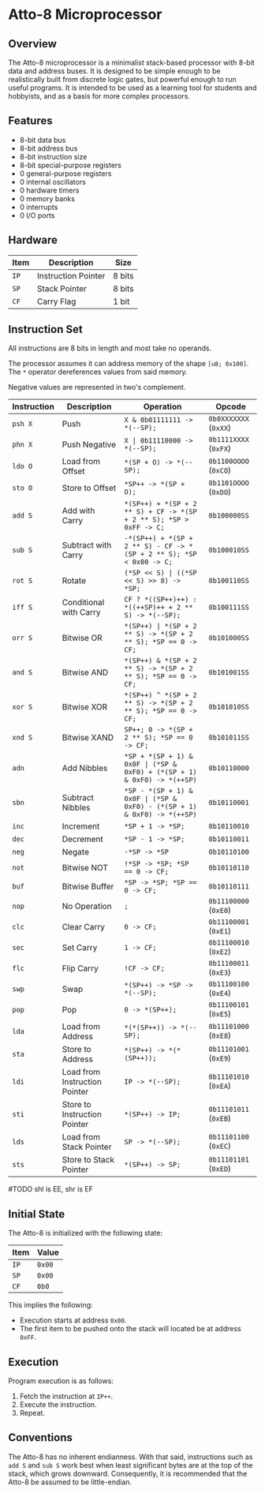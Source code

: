 # Atto-8 Microprocessor

## Overview

The Atto-8 microprocessor is a minimalist stack-based processor with 8-bit data and address buses. It is designed to be simple enough to be realistically built from discrete logic gates, but powerful enough to run useful programs. It is intended to be used as a learning tool for students and hobbyists, and as a basis for more complex processors.

## Features

- 8-bit data bus
- 8-bit address bus
- 8-bit instruction size
- 8-bit special-purpose registers
- 0 general-purpose registers
- 0 internal oscillators
- 0 hardware timers
- 0 memory banks
- 0 interrupts
- 0 I/O ports

## Hardware

| Item | Description         | Size   |
| ---- | ------------------- | ------ |
| `IP` | Instruction Pointer | 8 bits |
| `SP` | Stack Pointer       | 8 bits |
| `CF` | Carry Flag          | 1 bit  |

## Instruction Set

All instructions are 8 bits in length and most take no operands.

The processor assumes it can address memory of the shape `[u8; 0x100]`. The `*` operator dereferences values from said memory.

Negative values are represented in two's complement.

| Instruction | Description                   | Operation                                                                | Opcode                |
| ----------- | ----------------------------- | ------------------------------------------------------------------------ | --------------------- |
| `psh X`     | Push                          | `X & 0b01111111 -> *(--SP);`                                             | `0b0XXXXXXX` (`0xXX`) |
| `phn X`     | Push Negative                 | `X \| 0b11110000 -> *(--SP);`                                            | `0b1111XXXX` (`0xFX`) |
| `ldo O`     | Load from Offset              | `*(SP + O) -> *(--SP);`                                                  | `0b1100OOOO` (`0xCO`) |
| `sto O`     | Store to Offset               | `*SP++ -> *(SP + O);`                                                    | `0b1101OOOO` (`0xDO`) |
| `add S`     | Add with Carry                | `*(SP++) + *(SP + 2 ** S) + CF -> *(SP + 2 ** S); *SP > 0xFF -> C;`      | `0b100000SS`          |
| `sub S`     | Subtract with Carry           | `-*(SP++) + *(SP + 2 ** S) - CF -> *(SP + 2 ** S); *SP < 0x00 -> C;`     | `0b100010SS`          |
| `rot S`     | Rotate                        | `(*SP << S) \| ((*SP << S) >> 8) -> *SP;`                                | `0b100110SS`          |
| `iff S`     | Conditional with Carry        | `CF ? *((SP++)++) : *((++SP)++ + 2 ** S) -> *(--SP);`                    | `0b100111SS`          |
| `orr S`     | Bitwise OR                    | `*(SP++) \| *(SP + 2 ** S) -> *(SP + 2 ** S); *SP == 0 -> CF;`           | `0b101000SS`          |
| `and S`     | Bitwise AND                   | `*(SP++) & *(SP + 2 ** S) -> *(SP + 2 ** S); *SP == 0 -> CF;`            | `0b101001SS`          |
| `xor S`     | Bitwise XOR                   | `*(SP++) ^ *(SP + 2 ** S) -> *(SP + 2 ** S); *SP == 0 -> CF;`            | `0b101010SS`          |
| `xnd S`     | Bitwise XAND                  | `SP++; 0 -> *(SP + 2 ** S); *SP == 0 -> CF;`                             | `0b101011SS`          |
| `adn`       | Add Nibbles                   | `*SP + *(SP + 1) & 0x0F \| (*SP & 0xF0) + (*(SP + 1) & 0xF0) -> *(++SP)` | `0b10110000`          |
| `sbn`       | Subtract Nibbles              | `*SP - *(SP + 1) & 0x0F \| (*SP & 0xF0) - (*(SP + 1) & 0xF0) -> *(++SP)` | `0b10110001`          |
| `inc`       | Increment                     | `*SP + 1 -> *SP;`                                                        | `0b10110010`          |
| `dec`       | Decrement                     | `*SP - 1 -> *SP;`                                                        | `0b10110011`          |
| `neg`       | Negate                        | `-*SP -> *SP`                                                            | `0b10110100`          |
| `not`       | Bitwise NOT                   | `!*SP -> *SP; *SP == 0 -> CF;`                                           | `0b10110110`          |
| `buf`       | Bitwise Buffer                | `*SP -> *SP; *SP == 0 -> CF;`                                            | `0b10110111`          |
| `nop`       | No Operation                  | `;`                                                                      | `0b11100000` (`0xE0`) |
| `clc`       | Clear Carry                   | `0 -> CF;`                                                               | `0b11100001` (`0xE1`) |
| `sec`       | Set Carry                     | `1 -> CF;`                                                               | `0b11100010` (`0xE2`) |
| `flc`       | Flip Carry                    | `!CF -> CF;`                                                             | `0b11100011` (`0xE3`) |
| `swp`       | Swap                          | `*(SP++) -> *SP -> *(--SP);`                                             | `0b11100100` (`0xE4`) |
| `pop`       | Pop                           | `0 -> *(SP++);`                                                          | `0b11100101` (`0xE5`) |
| `lda`       | Load from Address             | `*(*(SP++)) -> *(--SP);`                                                 | `0b11101000` (`0xE8`) |
| `sta`       | Store to Address              | `*(SP++) -> *(*(SP++));`                                                 | `0b11101001` (`0xE9`) |
| `ldi`       | Load from Instruction Pointer | `IP -> *(--SP);`                                                         | `0b11101010` (`0xEA`) |
| `sti`       | Store to Instruction Pointer  | `*(SP++) -> IP;`                                                         | `0b11101011` (`0xEB`) |
| `lds`       | Load from Stack Pointer       | `SP -> *(--SP);`                                                         | `0b11101100` (`0xEC`) |
| `sts`       | Store to Stack Pointer        | `*(SP++) -> SP;`                                                         | `0b11101101` (`0xED`) |

#TODO shl is EE, shr is EF

<!-- #TODO | `shf S`     | Shift                   | `(*SP << S) > 0xFF -> C;  (*SP << S) -> *SP;`                            | `0b100100SS`          | -->

## Initial State

The Atto-8 is initialized with the following state:

| Item | Value  |
| ---- | ------ |
| `IP` | `0x00` |
| `SP` | `0x00` |
| `CF` | `0b0`  |

This implies the following:

- Execution starts at address `0x00`.
- The first item to be pushed onto the stack will located be at address `0xFF`.

## Execution

Program execution is as follows:

1. Fetch the instruction at `IP++`.
2. Execute the instruction.
3. Repeat.

## Conventions

The Atto-8 has no inherent endianness. With that said, instructions such as `add S` and `sub S` work best when least significant bytes are at the top of the stack, which grows downward. Consequently, it is recommended that the Atto-8 be assumed to be little-endian.
